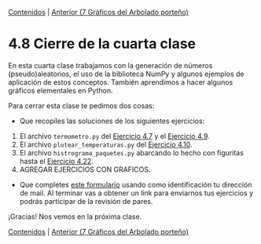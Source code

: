 [Contenidos](../Contenidos.md) \| [Anterior (7 Gráficos del Arbolado porteño)](07_gráficos_de_arboles.md)

# 4.8 Cierre de la cuarta clase

En esta cuarta clase trabajamos con la generación de números (pseudo)aleatorios, el uso de la biblioteca NumPy y algunos ejemplos de aplicación de estos conceptos. También aprendimos a hacer algunos gráficos elementales en Python.

Para cerrar esta clase te pedimos dos cosas:
* Que recopiles las soluciones de los siguientes ejercicios:
 1. El archivo `termometro.py` del [Ejercicio 4.7](../04_Random_Plt_Dbg/02_Random.md#ejercicio-47-gaussiana) y el [Ejercicio 4.9](../04_Random_Plt_Dbg/03_NumPy_Arrays.md#ejercicio-49-guardar-temperaturas).
 2. El archivo `plotear_temperaturas.py` del [Ejercicio 4.10](../04_Random_Plt_Dbg/03_NumPy_Arrays.md#ejercicio-410-empezando-a-plotear).
 3. El archivo `histrograma_paquetes.py` abarcando lo hecho con figuritas hasta el [Ejercicio 4.22](../04_Random_Plt_Dbg/04_Figuritas.md#ejercicio-422-plotear-el-histograma).
 4. AGREGAR EJERCICIOS CON GRAFICOS.
* Que completes [este formulario](https://docs.google.com/forms/d/LINK) usando como identificación tu dirección de mail.  Al terminar vas a obtener un link para enviarnos tus ejercicios y podrás participar de la revisión de pares.

¡Gracias! Nos vemos en la próxima clase.

[Contenidos](../Contenidos.md) \| [Anterior (7 Gráficos del Arbolado porteño)](07_gráficos_de_arboles.md)

